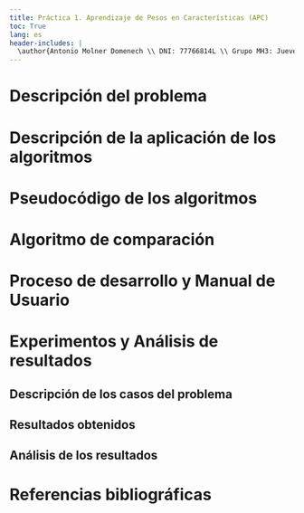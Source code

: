 ```yaml
---
title: Práctica 1. Aprendizaje de Pesos en Características (APC)
toc: True
lang: es
header-includes: |
  \author{Antonio Molner Domenech \\ DNI: 77766814L \\ Grupo MH3: Jueves de 17:30h a 19:30h.}
---
```


# Descripción del problema

# Descripción de la aplicación de los algoritmos

# Pseudocódigo de los algoritmos 

# Algoritmo de comparación

# Proceso de desarrollo y Manual de Usuario

# Experimentos y Análisis de resultados

## Descripción de los casos del problema 

## Resultados obtenidos

## Análisis de los resultados

# Referencias bibliográficas
